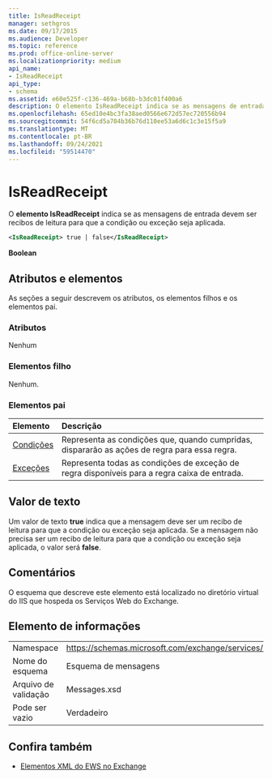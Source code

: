```yaml
---
title: IsReadReceipt
manager: sethgros
ms.date: 09/17/2015
ms.audience: Developer
ms.topic: reference
ms.prod: office-online-server
ms.localizationpriority: medium
api_name:
- IsReadReceipt
api_type:
- schema
ms.assetid: e60e525f-c136-469a-b68b-b3dc01f400a6
description: O elemento IsReadReceipt indica se as mensagens de entrada devem ser recibos de leitura para que a condição ou exceção seja aplicada.
ms.openlocfilehash: 65ed10e4bc3fa38aed0566e672d57ec720556b94
ms.sourcegitcommit: 54f6cd5a704b36b76d110ee53a6d6c1c3e15f5a9
ms.translationtype: MT
ms.contentlocale: pt-BR
ms.lasthandoff: 09/24/2021
ms.locfileid: "59514470"
---
```

# <a name="isreadreceipt"></a>IsReadReceipt

O **elemento IsReadReceipt** indica se as mensagens de entrada devem ser recibos de leitura para que a condição ou exceção seja aplicada. 
  
```XML
<IsReadReceipt> true | false</IsReadReceipt>
```

 **Boolean**
## <a name="attributes-and-elements"></a>Atributos e elementos

As seções a seguir descrevem os atributos, os elementos filhos e os elementos pai.
  
### <a name="attributes"></a>Atributos

Nenhum
  
### <a name="child-elements"></a>Elementos filho

Nenhum.
  
### <a name="parent-elements"></a>Elementos pai

|**Elemento**|**Descrição**|
|:-----|:-----|
|[Condições](conditions.md) <br/> |Representa as condições que, quando cumpridas, dispararão as ações de regra para essa regra.  <br/> |
|[Exceções](exceptions.md) <br/> |Representa todas as condições de exceção de regra disponíveis para a regra caixa de entrada.  <br/> |
   
## <a name="text-value"></a>Valor de texto

Um valor de texto **true** indica que a mensagem deve ser um recibo de leitura para que a condição ou exceção seja aplicada. Se a mensagem não precisa ser um recibo de leitura para que a condição ou exceção seja aplicada, o valor será **false**.
  
## <a name="remarks"></a>Comentários

O esquema que descreve este elemento está localizado no diretório virtual do IIS que hospeda os Serviços Web do Exchange.
  
## <a name="element-information"></a>Elemento de informações

|||
|:-----|:-----|
|Namespace  <br/> |https://schemas.microsoft.com/exchange/services/2006/messages  <br/> |
|Nome do esquema  <br/> |Esquema de mensagens  <br/> |
|Arquivo de validação  <br/> |Messages.xsd  <br/> |
|Pode ser vazio  <br/> |Verdadeiro  <br/> |
   
## <a name="see-also"></a>Confira também



- [Elementos XML do EWS no Exchange](ews-xml-elements-in-exchange.md)

